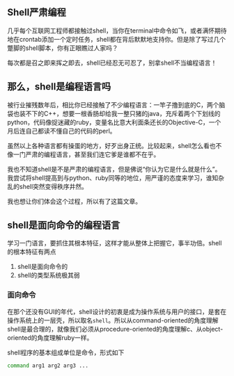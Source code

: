 Shell严肃编程
---

几乎每个互联网工程师都接触过shell，当你在terminal中命令如飞，或者满怀期待地在crontab添加一个定时任务，shell都在背后默默地支持你。但是除了写过几个蹩脚的shell脚本，你有正眼瞧过人家吗？

每次都是召之即来挥之即去，shell已经忍无可忍了，别拿shell不当编程语言！

## 那么，shell是编程语言吗

被行业摧残数年后，相比你已经接触了不少编程语言：一竿子撸到底的C，两个脑袋也装不下的C++，想要一根香肠却给我一整只猪的java，充斥着两个下划线的python，代码像捉迷藏的ruby，变量名比意大利面条还长的Objective-C，一个月后连自己都读不懂自己的代码的perl。

虽然以上各种语言都有操蛋的地方，好歹出身正统。比较起来，shell怎么看也不像一门严肃的编程语言，甚至我们连它爹是谁都不在乎。

我也不知道shell是不是严肃的编程语言，但是佛说“你认为它是什么就是什么”。我尝试将shell提高到与python、ruby同等的地位，用严谨的态度来学习，谁知杂乱的shell突然变得秩序井然。

我也想让你们体会这个过程，所以有了这篇文章。

## shell是面向命令的编程语言

学习一门语言，要抓住其根本特征，这样才能从整体上把握它，事半功倍。shell的根本特征有两点

1. shell是面向命令的
2. shell的类型系统极其弱

### 面向命令

在那个还没有GUI的年代，shell设计的初衷是成为操作系统与用户的接口，是套在操作系统上的一层壳，所以取名`shell`。所以从command-oriented的角度理解shell是最合理的，就像我们必须从procedure-oriented的角度理解c、从object-oriented的角度理解ruby一样。

shell程序的基本组成单位是命令，形式如下
``` bash
command arg1 arg2 arg3 ...
```
